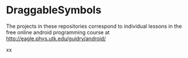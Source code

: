 # DraggableSymbols
The projects in these repositories correspond to individual lessons in the free online android programming course at http://eagle.phys.utk.edu/guidry/android/ 

xx
